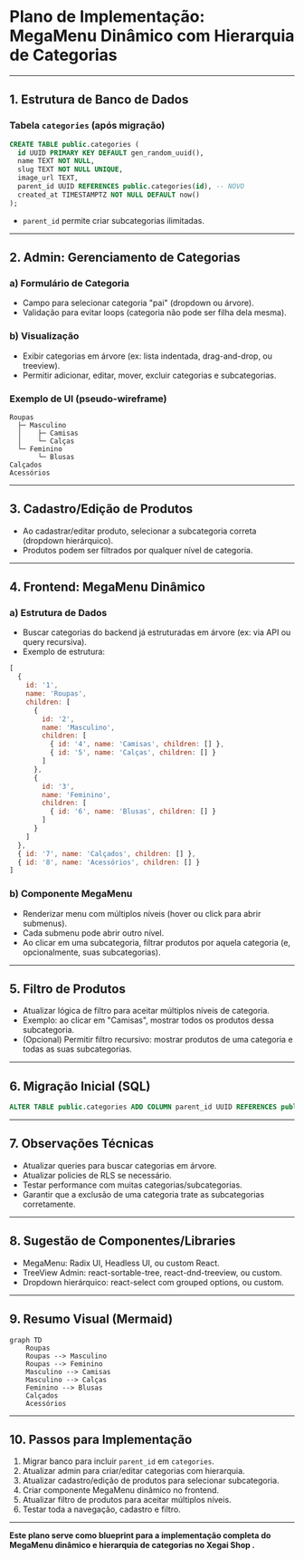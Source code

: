 # Plano de Implementação: MegaMenu Dinâmico com Hierarquia de Categorias

---

## 1. Estrutura de Banco de Dados

### Tabela `categories` (após migração)
```sql
CREATE TABLE public.categories (
  id UUID PRIMARY KEY DEFAULT gen_random_uuid(),
  name TEXT NOT NULL,
  slug TEXT NOT NULL UNIQUE,
  image_url TEXT,
  parent_id UUID REFERENCES public.categories(id), -- NOVO
  created_at TIMESTAMPTZ NOT NULL DEFAULT now()
);
```
- `parent_id` permite criar subcategorias ilimitadas.

---

## 2. Admin: Gerenciamento de Categorias

### a) Formulário de Categoria
- Campo para selecionar categoria "pai" (dropdown ou árvore).
- Validação para evitar loops (categoria não pode ser filha dela mesma).

### b) Visualização
- Exibir categorias em árvore (ex: lista indentada, drag-and-drop, ou treeview).
- Permitir adicionar, editar, mover, excluir categorias e subcategorias.

### Exemplo de UI (pseudo-wireframe)
```
Roupas
  ├─ Masculino
  │    ├─ Camisas
  │    └─ Calças
  └─ Feminino
       └─ Blusas
Calçados
Acessórios
```

---

## 3. Cadastro/Edição de Produtos
- Ao cadastrar/editar produto, selecionar a subcategoria correta (dropdown hierárquico).
- Produtos podem ser filtrados por qualquer nível de categoria.

---

## 4. Frontend: MegaMenu Dinâmico

### a) Estrutura de Dados
- Buscar categorias do backend já estruturadas em árvore (ex: via API ou query recursiva).
- Exemplo de estrutura:
```js
[
  {
    id: '1',
    name: 'Roupas',
    children: [
      {
        id: '2',
        name: 'Masculino',
        children: [
          { id: '4', name: 'Camisas', children: [] },
          { id: '5', name: 'Calças', children: [] }
        ]
      },
      {
        id: '3',
        name: 'Feminino',
        children: [
          { id: '6', name: 'Blusas', children: [] }
        ]
      }
    ]
  },
  { id: '7', name: 'Calçados', children: [] },
  { id: '8', name: 'Acessórios', children: [] }
]
```

### b) Componente MegaMenu
- Renderizar menu com múltiplos níveis (hover ou click para abrir submenus).
- Cada submenu pode abrir outro nível.
- Ao clicar em uma subcategoria, filtrar produtos por aquela categoria (e, opcionalmente, suas subcategorias).

---

## 5. Filtro de Produtos
- Atualizar lógica de filtro para aceitar múltiplos níveis de categoria.
- Exemplo: ao clicar em "Camisas", mostrar todos os produtos dessa subcategoria.
- (Opcional) Permitir filtro recursivo: mostrar produtos de uma categoria e todas as suas subcategorias.

---

## 6. Migração Inicial (SQL)
```sql
ALTER TABLE public.categories ADD COLUMN parent_id UUID REFERENCES public.categories(id);
```

---

## 7. Observações Técnicas
- Atualizar queries para buscar categorias em árvore.
- Atualizar policies de RLS se necessário.
- Testar performance com muitas categorias/subcategorias.
- Garantir que a exclusão de uma categoria trate as subcategorias corretamente.

---

## 8. Sugestão de Componentes/Libraries
- MegaMenu: Radix UI, Headless UI, ou custom React.
- TreeView Admin: react-sortable-tree, react-dnd-treeview, ou custom.
- Dropdown hierárquico: react-select com grouped options, ou custom.

---

## 9. Resumo Visual (Mermaid)
```mermaid
graph TD
    Roupas
    Roupas --> Masculino
    Roupas --> Feminino
    Masculino --> Camisas
    Masculino --> Calças
    Feminino --> Blusas
    Calçados
    Acessórios
```

---

## 10. Passos para Implementação
1. Migrar banco para incluir `parent_id` em `categories`.
2. Atualizar admin para criar/editar categorias com hierarquia.
3. Atualizar cadastro/edição de produtos para selecionar subcategoria.
4. Criar componente MegaMenu dinâmico no frontend.
5. Atualizar filtro de produtos para aceitar múltiplos níveis.
6. Testar toda a navegação, cadastro e filtro.

---

**Este plano serve como blueprint para a implementação completa do MegaMenu dinâmico e hierarquia de categorias no Xegai Shop .** 